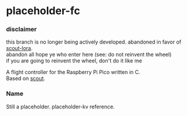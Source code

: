 # placeholder-fc

### disclaimer
this branch is no longer being actively developed. abandoned in favor of [scout-lora](https://github.com/caeklol/scout-lora). \
abandon all hope ye who enter here (see: do not reinvent the wheel) \
if you are going to reinvent the wheel, don't do it like me


A flight controller for the Raspberry Pi Pico written in C. \
Based on [scout](https://github.com/TimHanewich/scout).


### Name
Still a placeholder.
placeholder-kv reference.
